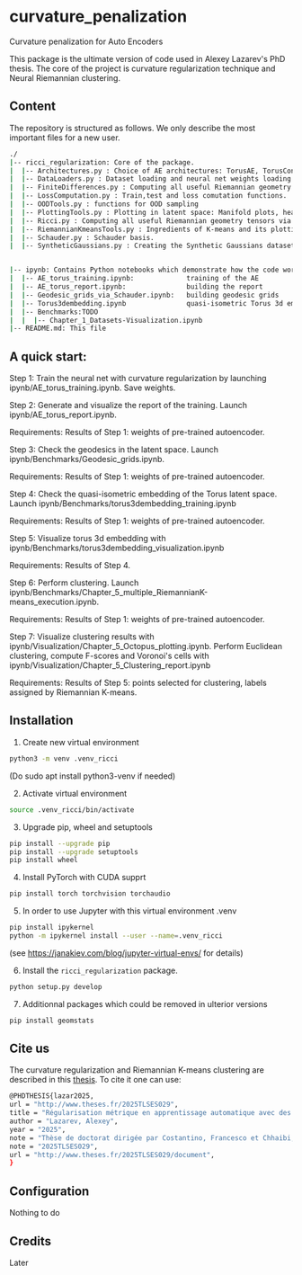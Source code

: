 # curvature_penalization
Curvature penalization for Auto Encoders

This package is the ultimate version of code used in Alexey Lazarev's PhD thesis. The core of the project is curvature regularization technique and Neural Riemannian clustering.

## Content

The repository is structured as follows. We only describe the most important files for a new user.
```bash
./
|-- ricci_regularization: Core of the package. 
|  |-- Architectures.py : Choice of AE architectures: TorusAE, TorusConvAE, etc.
|  |-- DataLoaders.py : Dataset loading and neural net weights loading.
|  |-- FiniteDifferences.py : Computing all useful Riemannian geometry tensors via Finite differences.
|  |-- LossComputation.py : Train,test and loss comutation functions.
|  |-- OODTools.py : functions for OOD sampling
|  |-- PlottingTools.py : Plotting in latent space: Manifold plots, heatmaps, etc..
|  |-- Ricci.py : Computing all useful Riemannian geometry tensors via Autograd
|  |-- RiemannianKmeansTools.py : Ingredients of K-means and its plotting.
|  |-- Schauder.py : Schauder basis.
|  |-- SyntheticGaussians.py : Creating the Synthetic Gaussians dataset


|-- ipynb: Contains Python notebooks which demonstrate how the code works. Most important files:
|  |-- AE_torus_training.ipynb:             training of the AE 
|  |-- AE_torus_report.ipynb:               building the report
|  |-- Geodesic_grids_via_Schauder.ipynb:   building geodesic grids
|  |-- Torus3dembedding.ipynb               quasi-isometric Torus 3d embedding
|  |-- Benchmarks:TODO
|  |  |-- Chapter_1_Datasets-Visualization.ipynb
|-- README.md: This file
```

## A quick start:

Step 1:
Train the neural net with curvature regularization by launching ipynb/AE_torus_training.ipynb. Save weights.

Step 2:
Generate and visualize the report of the training. Launch ipynb/AE_torus_report.ipynb.

Requirements: Results of Step 1: weights of pre-trained autoencoder.

Step 3:
Check the geodesics in the latent space. Launch ipynb/Benchmarks/Geodesic_grids.ipynb.

Requirements: Results of Step 1: weights of pre-trained autoencoder.

Step 4:
Check the quasi-isometric embedding of the Torus latent space. Launch ipynb/Benchmarks/torus3dembedding_training.ipynb 

Requirements: Results of Step 1: weights of pre-trained autoencoder.

Step 5:
Visualize torus 3d embedding with ipynb/Benchmarks/torus3dembedding_visualization.ipynb

Requirements: Results of Step 4.

Step 6:
Perform clustering. Launch ipynb/Benchmarks/Chapter_5_multiple_RiemannianK-means_execution.ipynb.

Requirements: Results of Step 1: weights of pre-trained autoencoder.

Step 7:
Visualize clustering results with ipynb/Visualization/Chapter_5_Octopus_plotting.ipynb. Perform Euclidean clustering, compute F-scores and Voronoi's cells with ipynb/Visualization/Chapter_5_Clustering_report.ipynb

Requirements: Results of Step 5: points selected for clustering, labels assigned by Riemannian K-means. 

## Installation

1. Create new virtual environment

```bash
python3 -m venv .venv_ricci
```

(Do
sudo apt install python3-venv
if needed)

2. Activate virtual environment

```bash
source .venv_ricci/bin/activate
```

3. Upgrade pip, wheel and setuptools 

```bash
pip install --upgrade pip
pip install --upgrade setuptools
pip install wheel
```

4. Install PyTorch with CUDA supprt

```bash
pip install torch torchvision torchaudio
```

5. In order to use Jupyter with this virtual environment .venv
```bash
pip install ipykernel
python -m ipykernel install --user --name=.venv_ricci
```
(see https://janakiev.com/blog/jupyter-virtual-envs/ for details)

6. Install the `ricci_regularization` package.

```bash
python setup.py develop
```

7. Additionnal packages which could be removed in ulterior versions
```bash
pip install geomstats
```
## Cite us
The curvature regularization and Riemannian K-means clustering are described in this [thesis](http://www.theses.fr/2025TLSES029). To cite it one can use:

```bash
@PHDTHESIS{lazar2025,
url = "http://www.theses.fr/2025TLSES029",
title = "Régularisation métrique en apprentissage automatique avec des fonctionnelles de courbure",
author = "Lazarev, Alexey",
year = "2025",
note = "Thèse de doctorat dirigée par Costantino, Francesco et Chhaibi, Reda Mathématiques et Applications Université de Toulouse (2023-....) 2025",
note = "2025TLSES029",
url = "http://www.theses.fr/2025TLSES029/document",
}
```

## Configuration
Nothing to do

## Credits
Later
